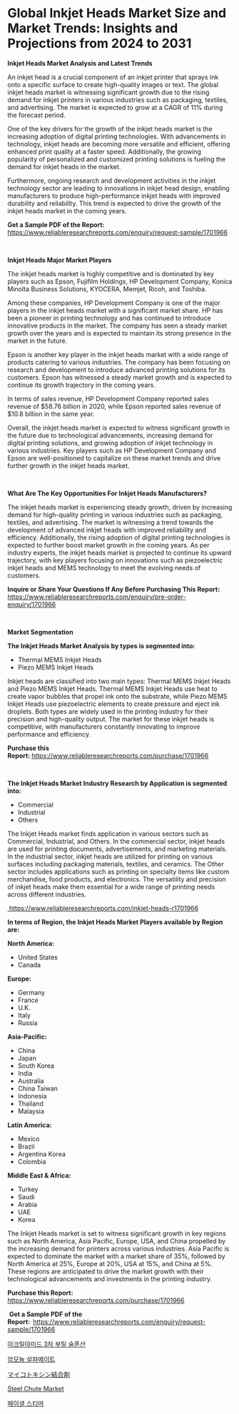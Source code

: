 <p><h1>Global Inkjet Heads Market Size and Market Trends: Insights and Projections from 2024 to 2031</h1></p><p><strong>Inkjet Heads Market Analysis and Latest Trends</strong></p>
<p><p>An inkjet head is a crucial component of an inkjet printer that sprays ink onto a specific surface to create high-quality images or text. The global inkjet heads market is witnessing significant growth due to the rising demand for inkjet printers in various industries such as packaging, textiles, and advertising. The market is expected to grow at a CAGR of 11% during the forecast period.</p><p>One of the key drivers for the growth of the inkjet heads market is the increasing adoption of digital printing technologies. With advancements in technology, inkjet heads are becoming more versatile and efficient, offering enhanced print quality at a faster speed. Additionally, the growing popularity of personalized and customized printing solutions is fueling the demand for inkjet heads in the market.</p><p>Furthermore, ongoing research and development activities in the inkjet technology sector are leading to innovations in inkjet head design, enabling manufacturers to produce high-performance inkjet heads with improved durability and reliability. This trend is expected to drive the growth of the inkjet heads market in the coming years.</p></p>
<p><strong>Get a Sample PDF of the Report:&nbsp;</strong> <a href="https://www.reliableresearchreports.com/enquiry/request-sample/1701966">https://www.reliableresearchreports.com/enquiry/request-sample/1701966</a></p>
<p>&nbsp;</p>
<p><strong>Inkjet Heads Major Market Players</strong></p>
<p><p>The inkjet heads market is highly competitive and is dominated by key players such as Epson, Fujifilm Holdings, HP Development Company, Konica Minolta Business Solutions, KYOCERA, Memjet, Ricoh, and Toshiba. </p><p>Among these companies, HP Development Company is one of the major players in the inkjet heads market with a significant market share. HP has been a pioneer in printing technology and has continued to introduce innovative products in the market. The company has seen a steady market growth over the years and is expected to maintain its strong presence in the market in the future.</p><p>Epson is another key player in the inkjet heads market with a wide range of products catering to various industries. The company has been focusing on research and development to introduce advanced printing solutions for its customers. Epson has witnessed a steady market growth and is expected to continue its growth trajectory in the coming years.</p><p>In terms of sales revenue, HP Development Company reported sales revenue of $58.76 billion in 2020, while Epson reported sales revenue of $10.8 billion in the same year.</p><p>Overall, the inkjet heads market is expected to witness significant growth in the future due to technological advancements, increasing demand for digital printing solutions, and growing adoption of inkjet technology in various industries. Key players such as HP Development Company and Epson are well-positioned to capitalize on these market trends and drive further growth in the inkjet heads market.</p></p>
<p>&nbsp;</p>
<p><strong>What Are The Key Opportunities For Inkjet Heads Manufacturers?</strong></p>
<p><p>The inkjet heads market is experiencing steady growth, driven by increasing demand for high-quality printing in various industries such as packaging, textiles, and advertising. The market is witnessing a trend towards the development of advanced inkjet heads with improved reliability and efficiency. Additionally, the rising adoption of digital printing technologies is expected to further boost market growth in the coming years. As per industry experts, the inkjet heads market is projected to continue its upward trajectory, with key players focusing on innovations such as piezoelectric inkjet heads and MEMS technology to meet the evolving needs of customers.</p></p>
<p><strong>Inquire or Share Your Questions If Any Before Purchasing This Report:</strong> <a href="https://www.reliableresearchreports.com/enquiry/pre-order-enquiry/1701966">https://www.reliableresearchreports.com/enquiry/pre-order-enquiry/1701966</a></p>
<p>&nbsp;</p>
<p><strong>Market Segmentation</strong></p>
<p><strong>The Inkjet Heads Market Analysis by types is segmented into:</strong></p>
<p><ul><li>Thermal MEMS Inkjet Heads</li><li>Piezo MEMS Inkjet Heads</li></ul></p>
<p><p>Inkjet heads are classified into two main types: Thermal MEMS Inkjet Heads and Piezo MEMS Inkjet Heads. Thermal MEMS Inkjet Heads use heat to create vapor bubbles that propel ink onto the substrate, while Piezo MEMS Inkjet Heads use piezoelectric elements to create pressure and eject ink droplets. Both types are widely used in the printing industry for their precision and high-quality output. The market for these inkjet heads is competitive, with manufacturers constantly innovating to improve performance and efficiency.</p></p>
<p><strong>Purchase this Report:&nbsp;</strong><a href="https://www.reliableresearchreports.com/purchase/1701966">https://www.reliableresearchreports.com/purchase/1701966</a></p>
<p>&nbsp;</p>
<p><strong>The Inkjet Heads Market Industry Research by Application is segmented into:</strong></p>
<p><ul><li>Commercial</li><li>Industrial</li><li>Others</li></ul></p>
<p><p>The Inkjet Heads market finds application in various sectors such as Commercial, Industrial, and Others. In the commercial sector, inkjet heads are used for printing documents, advertisements, and marketing materials. In the industrial sector, inkjet heads are utilized for printing on various surfaces including packaging materials, textiles, and ceramics. The Other sector includes applications such as printing on specialty items like custom merchandise, food products, and electronics. The versatility and precision of inkjet heads make them essential for a wide range of printing needs across different industries.</p></p>
<p><a href="https://www.reliableresearchreports.com/inkjet-heads-r1701966">&nbsp;https://www.reliableresearchreports.com/inkjet-heads-r1701966</a></p>
<p><strong>In terms of Region, the Inkjet Heads Market Players available by Region are:</strong></p>
<p>
    <p> <strong> North America: </strong>
        <ul>
            <li>United States</li>
            <li>Canada</li>
        </ul>
        </p> 
    <p> <strong> Europe: </strong>
        <ul>
            <li>Germany</li>
            <li>France</li>
            <li>U.K.</li>
            <li>Italy</li>
            <li>Russia</li>
        </ul>
        </p> 
    <p> <strong> Asia-Pacific: </strong>
        <ul>
            <li>China</li>
            <li>Japan</li>
            <li>South Korea</li>
            <li>India</li>
            <li>Australia</li>
            <li>China Taiwan</li>
            <li>Indonesia</li>
            <li>Thailand</li>
            <li>Malaysia</li>
        </ul>
        </p> 
    <p> <strong> Latin America: </strong>
        <ul>
            <li>Mexico</li>
            <li>Brazil</li>
            <li>Argentina Korea</li>
            <li>Colombia</li>
        </ul>
        </p> 
    <p> <strong> Middle East & Africa: </strong>
        <ul>
            <li>Turkey</li>
            <li>Saudi</li>
            <li>Arabia</li>
            <li>UAE</li>
            <li>Korea</li>
        </ul>
    </p>
    </p>
<p><p>The Inkjet Heads market is set to witness significant growth in key regions such as North America, Asia Pacific, Europe, USA, and China propelled by the increasing demand for printers across various industries. Asia Pacific is expected to dominate the market with a market share of 35%, followed by North America at 25%, Europe at 20%, USA at 15%, and China at 5%. These regions are anticipated to drive the market growth with their technological advancements and investments in the printing industry.</p></p>
<p><strong>Purchase this Report: </strong><a href="https://www.reliableresearchreports.com/purchase/1701966">https://www.reliableresearchreports.com/purchase/1701966</a></p>
<p>&nbsp;<strong>Get a Sample PDF of the Report:&nbsp;&nbsp;</strong><a href="https://www.reliableresearchreports.com/enquiry/request-sample/1701966">https://www.reliableresearchreports.com/enquiry/request-sample/1701966</a></p>
<p><strong></strong></p>
<p><p><a href="https://github.com/rsg307664904/Market-Research-Report-List-1/blob/main/963899331127.md">아크릴아미드 3차 부틸 술폰산</a></p><p><a href="https://github.com/PercyHagernes9778/Market-Research-Report-List-1/blob/main/160030431128.md">암모늄 설파메이트</a></p><p><a href="https://medium.com/@lewisbechtelar1964/%E3%83%9E%E3%82%A4%E3%82%B3%E3%83%88%E3%82%AD%E3%82%B7%E3%83%B3%E3%83%90%E3%82%A4%E3%83%B3%E3%83%87%E3%82%A3%E3%83%B3%E3%82%B0%E5%89%A4%E5%B8%82%E5%A0%B4-%E5%B8%82%E5%A0%B4cagr-%E5%B8%82%E5%A0%B4%E3%83%88%E3%83%AC%E3%83%B3%E3%83%89-%E3%81%8A%E3%82%88%E3%81%B3%E6%88%90%E9%95%B7%E6%88%A6%E7%95%A5%E3%81%AB%E9%96%A2%E3%81%99%E3%82%8B%E6%83%85%E5%A0%B1-73f0b31fdcef">マイコトキシン結合剤</a></p><p><a href="https://github.com/santosh758595/Market-Research-Report-List-4/blob/main/steel-chute-market.md">Steel Chute Market</a></p><p><a href="https://medium.com/@giovanileannon/%EC%96%BC%EA%B5%B4-%EC%8A%A4%ED%8C%80%EA%B8%B0-%EC%8B%9C%EC%9E%A5-2031%EB%85%84%EA%B9%8C%EC%A7%80%EC%9D%98-%ED%8A%B8%EB%A0%8C%EB%93%9C-%EC%98%88%EC%B8%A1-%EB%B0%8F-%EA%B2%BD%EC%9F%81-%EB%B6%84%EC%84%9D-8a44fae7d30d">페이셜 스티머</a></p></p>